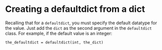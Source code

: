 # Creating a defaultdict from a dict

Recalling that for a `defaultdict`, you must specify the default datatype for the value.
Just add the `dict` as the second argument in the `defaultdict` class. For example,
if the default value is an integer:

```
the_defaultdict = defaultdict(int, the_dict)
```
